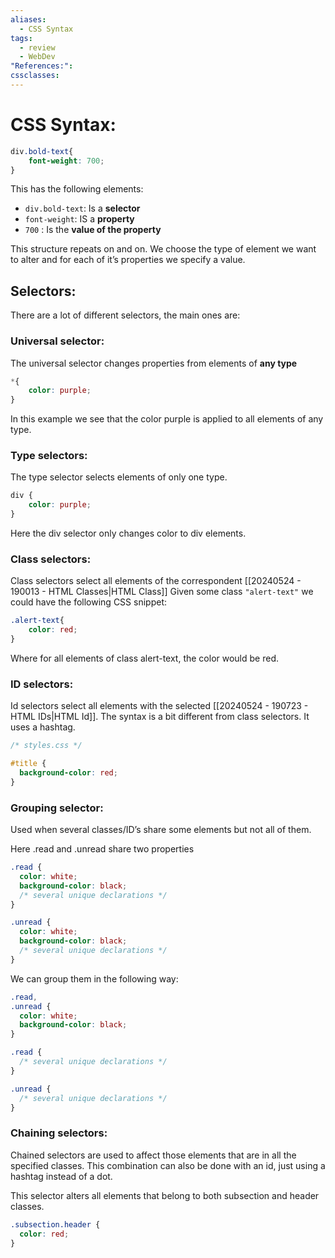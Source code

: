 ```yaml
---
aliases:
  - CSS Syntax
tags:
  - review
  - WebDev
"References:": 
cssclasses:
---
```

# CSS Syntax:

```css 
div.bold-text{
	font-weight: 700;
}
```

This has the following elements: 
+ `div.bold-text`: Is a **selector**
+ `font-weight`: IS a **property**
+ `700` : Is the **value of the property**

This structure repeats on and on. We choose the type of element we want to alter and for each of it’s properties we specify a value. 

## Selectors: 
There are a lot of different selectors, the main ones are: 

### Universal selector:
The universal selector changes properties from elements of **any type**

```css 
*{
	color: purple;
}
```
In this example we see that the color purple is applied to all elements of any type.

### Type selectors:
 The type selector selects elements of only one type. 
```css 
div {
	color: purple;
}
```
Here the div selector only changes color to div elements. 

### Class selectors: 
Class selectors select all elements of the correspondent [[20240524 - 190013 - HTML Classes|HTML Class]]
Given some class `"alert-text"` we could have the following CSS snippet: 

```CSS 
.alert-text{
	color: red;
}
```
Where for all elements of class alert-text, the color would be red.

### ID selectors: 
Id selectors select all elements with the selected [[20240524 - 190723 - HTML IDs|HTML Id]].
The syntax is a bit different from class selectors. It uses a hashtag. 

```css
/* styles.css */

#title {
  background-color: red;
}

```

### Grouping selector: 
Used when several classes/ID’s share some elements but not all of them. 

Here .read and .unread share two properties
```css
.read {
  color: white;
  background-color: black;
  /* several unique declarations */
}

.unread {
  color: white;
  background-color: black;
  /* several unique declarations */
}

```

We can group them in the following way: 
```css
.read,
.unread {
  color: white;
  background-color: black;
}

.read {
  /* several unique declarations */
}

.unread {
  /* several unique declarations */
}

```

### Chaining selectors: 
Chained selectors are used to affect those elements that are in all the specified classes.
This combination can also be done with an id, just using a hashtag instead of a dot. 

This selector alters all elements that belong to both subsection and header classes.
```css
.subsection.header {
  color: red;
}
```

